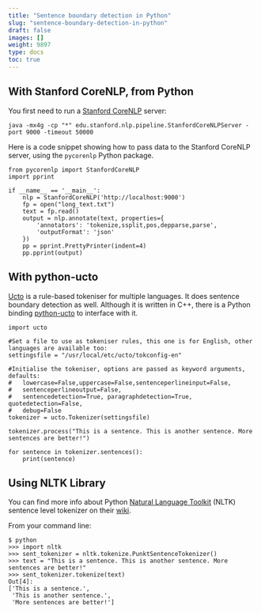```yaml
---
title: "Sentence boundary detection in Python"
slug: "sentence-boundary-detection-in-python"
draft: false
images: []
weight: 9897
type: docs
toc: true
---
```


## With Stanford CoreNLP, from Python
You first need to run a [Stanford CoreNLP](http://stanfordnlp.github.io/CoreNLP/) server:

    java -mx4g -cp "*" edu.stanford.nlp.pipeline.StanfordCoreNLPServer -port 9000 -timeout 50000

Here is a code snippet showing how to pass data to the Stanford CoreNLP server, using the `pycorenlp` Python package.

    from pycorenlp import StanfordCoreNLP
    import pprint
    
    if __name__ == '__main__':
        nlp = StanfordCoreNLP('http://localhost:9000')
        fp = open("long_text.txt")
        text = fp.read()
        output = nlp.annotate(text, properties={
            'annotators': 'tokenize,ssplit,pos,depparse,parse',
            'outputFormat': 'json'
        })
        pp = pprint.PrettyPrinter(indent=4)
        pp.pprint(output)

## With python-ucto
[Ucto][1] is a rule-based tokeniser for multiple languages. It does sentence boundary detection as well. Although it is written in C++, there is a Python binding [python-ucto][2] to interface with it.

<!-- language: python -->

    import ucto 

    #Set a file to use as tokeniser rules, this one is for English, other languages are available too:
    settingsfile = "/usr/local/etc/ucto/tokconfig-en"

    #Initialise the tokeniser, options are passed as keyword arguments, defaults:
    #   lowercase=False,uppercase=False,sentenceperlineinput=False,
    #   sentenceperlineoutput=False,
    #   sentencedetection=True, paragraphdetection=True, quotedetection=False,
    #   debug=False
    tokenizer = ucto.Tokenizer(settingsfile)

    tokenizer.process("This is a sentence. This is another sentence. More sentences are better!")

    for sentence in tokenizer.sentences():
        print(sentence)



  [1]: https://languagemachines.github.io/ucto
  [2]: https://github.com/proycon/python-ucto

## Using NLTK Library
You can find more info about Python [Natural Language Toolkit][1] (NLTK) sentence level tokenizer on their [wiki][2].

From your command line:

    $ python
    >>> import nltk
    >>> sent_tokenizer = nltk.tokenize.PunktSentenceTokenizer()
    >>> text = "This is a sentence. This is another sentence. More sentences are better!"
    >>> sent_tokenizer.tokenize(text)
    Out[4]:
    ['This is a sentence.',
     'This is another sentence.',
     'More sentences are better!']


  [1]: http://www.nltk.org/
  [2]: https://github.com/nltk/nltk/wiki


